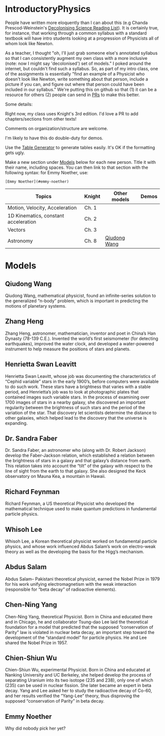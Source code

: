 # IntroductoryPhysics

People have written more eloquently than I can about this (e.g Chanda Prescod-Weinstein's 
[Decolonising Science Reading
List](https://medium.com/@chanda/decolonising-science-reading-list-339fb773d51f#.3yyou2as5)). It
is certainly true, for instance, that  working through a common
syllabus with a standard textbook will have intro students looking at
a progression of Physicists all of whom look like Newton.

As a teacher, I thought "oh, I'll just grab someone else's annotated
syllabus so that I can consistently augment my own class with a more
inclusive (note: now I might say 'decolonised') set of models." I
poked around the internet, but couldn't find such a syllabus. So, as
part of my intro class, one of the assignments is essentially "find an
example of a Physicist who doesn't look like Newton, write something
about that person, include a picture if you can, and figure out where
that person could have been included in our syllabus." We're putting
this on github so that (1) it can be a resource for others (2) people
can send in
[PRs](https://help.github.com/articles/about-pull-requests/) to make
this better.

Some details:

Right now, my class uses Knight's 3rd edition. I'd love a PR to add chapters/sections from other texts!

Comments on organization/structure are welcome.

I'm likely to have this do double-duty for demos.

Use the [Table Generator](http://www.tablesgenerator.com/markdown_tables) to generate tables easily. It's OK if the formatting gets ugly.

Make a new section under [Models](#models) below for each new person. Title it with their name, including spaces. You can then link to that section with the following syntax: for Emmy Noether, use:

    [Emmy Noether](#emmy-noether)



| Topics                               | Knight | Other models                  | Demos |
|--------------------------------------|--------|-------------------------------|-------|
| Motion, Velocity, Acceleration       | Ch. 1  |                               |       |
| 1D Kinematics, constant acceleration | Ch. 2  |                               |       |
| Vectors                              | Ch. 3  |                               |       |
| Astronomy                            | Ch. 8  | [Qiudong Wang](#qiudong-wang) |       |

# Models

## Qiudong Wang
Qiudong Wang, mathematical physicist, found an infinite-series solution to the generalized “n-body” problem, which is important in predicting the motions of planetary systems.

## Zhang Heng
Zhang Heng, astronomer, mathematician, inventor and poet in China’s Han Dynasty (78-139 C.E.).  Invented the world’s first seismometer (for detecting earthquakes), improved the water clock, and developed a water-powered instrument to help measure the positions of stars and planets.

## Henrietta Swan Leavitt
Henrietta Swan Leavitt, whose job was documenting the characteristics of “Cephid variable” stars in the early 1900’s, before computers were available to do such work.  These stars have a brightness that varies with a stable period, and Henrietta’s job was to look at photographic plates that contained images such variable stars. In the process of examining over 1700 images of stars in a nearby galaxy, she discovered an important regularity between the brightness of such stars and the period of the variation of the star.  That discovery let scientists determine the distance to other galaxies, which helped lead to the discovery that the universe is expanding.

## Dr. Sandra Faber
Dr. Sandra Faber, an astronomer who (along with Dr. Robert Jackson) develop the Faber-Jackson relation, which established a relation between the brightness of stars in a galaxy and that galaxy’s distance from earth.  This relation takes into account the “tilt” of the galaxy with respect to the line of sight from the earth to that galaxy.  She also designed the Keck observatory on Mauna Kea, a mountain in Hawaii.

## Richard Feynman
Richard Feynman, a US theoretical Physicist who developed the mathematical technique used to make quantum predictions in fundamental particle physics.  

## Whisoh Lee
Whisoh Lee, a Korean theoretical physicist worked on fundamental particle physics, and whose work influenced Abdus Salam’s work on electro-weak theory as well as the developing the basis for the Higg’s mechanism.

## Abdus Salam
Abdus Salam– Pakistani theoretical physicist, earned the Nobel Prize in 1979 for his work unifying electromagnetism with the weak interaction (responsible for “beta decay” of radioactive elements).

## Chen-Ning Yang
Chen-Ning Yang, theoretical Physicist.  Born in China and educated there and in Chicago, he and collaborator Tsung-dao Lee laid the theoretical foundation for a model that predicted that the supposed “conservation of Parity” law is violated in nuclear beta decay, an important step toward the development of the “standard model” for particle physics.  He and Lee shared the Nobel Prize in 1957.

## Chien-Shiun Wu
Chien-Shiun Wu, experimental Physicist.  Born in China and educated at Nanking University and UC Berkeley, she helped develop the process of separating Uranium into its two isotope (235 and 238), only one of which (235) can be used in nuclear fission.  She later became an expert in beta decay.  Yang and Lee asked her to study the radioactive decay of Co-60, and her results verified the “Yang-Lee” theory,  thus disproving the supposed “conservation of Parity” in beta decay.  

## Emmy Noether
Why did nobody pick her yet?
